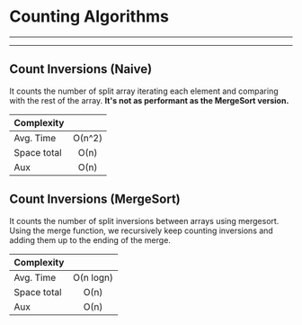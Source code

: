 Counting Algorithms
====================
-------
-------

Count Inversions (Naive)
---------------------
It counts the number of split array iterating each element and comparing with the rest of the array.
**It's not as performant as the MergeSort version.**

|Complexity|            |
|----------|:-------------:|
| Avg. Time |  О(n^2)  |
| Space total |    О(n)    |
| Aux | О(n)  |
 

Count Inversions (MergeSort)
---------------------
It counts the number of split inversions between arrays using mergesort.
Using the merge function, we recursively keep counting inversions and adding them up to the ending of the merge.

|Complexity|            |
|----------|:-------------:|
| Avg. Time |  О(n logn)  |
| Space total |    О(n)    |
| Aux | О(n)  |
 